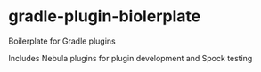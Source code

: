 # gradle-plugin-biolerplate
Boilerplate for Gradle plugins

Includes Nebula plugins for plugin development and Spock testing
